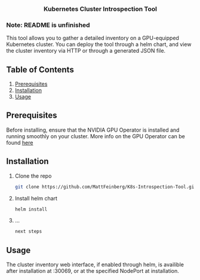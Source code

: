 <div id="top"></div>

<h3 align="center">Kubernetes Cluster Introspection Tool</h3>

### Note: README is unfinished

<p align="left">
This tool allows you to gather a detailed inventory on a GPU-equipped Kubernetes cluster. You can deploy the tool through a helm chart, and view the cluster inventory via HTTP or through a generated JSON file.
</p>
</div>



<!-- TABLE OF CONTENTS -->
## Table of Contents
<ol>
  <li><a href="#prerequisites">Prerequisites</a></li>
  <li><a href="#installation">Installation</a></li>
  <li><a href="#usage">Usage</a></li>
</ol>

## Prerequisites

Before installing, ensure that the NVIDIA GPU Operator is installed and running smoothly on your cluster. More info on the GPU Operator can be found [here](https://docs.nvidia.com/datacenter/cloud-native/gpu-operator/overview.html)

## Installation

1. Clone the repo
   ```sh
   git clone https://github.com/MattFeinberg/K8s-Introspection-Tool.git
   ```
2. Install helm chart
   ```sh
   helm install
   ```
3. ...
   ```sh
   next steps
   ```

<!-- USAGE EXAMPLES -->
## Usage

The cluster inventory web interface, if enabled through helm, is availible after installation at <machine-ip>:30069, or at the specified NodePort at installation.




<!-- MARKDOWN LINKS & IMAGES -->
<!-- https://www.markdownguide.org/basic-syntax/#reference-style-links -->
